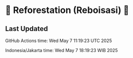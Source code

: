
# 🌳 Reforestation (Reboisasi) 🌲

## Last Updated

GitHub Actions time: Wed May  7 11:19:23 UTC 2025

Indonesia/Jakarta time: Wed May  7 18:19:23 WIB 2025

